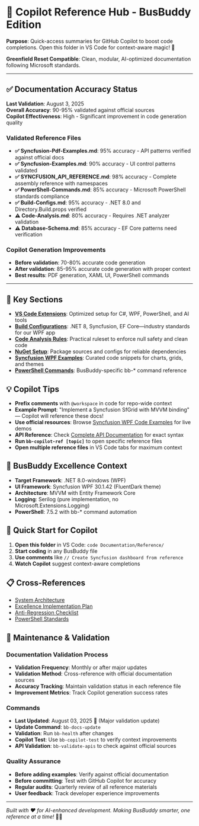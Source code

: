 # 🤖 Copilot Reference Hub - BusBuddy Edition

**Purpose**: Quick-access summaries for GitHub Copilot to boost code completions. Open this folder in VS Code for context-aware magic! 🚀

**Greenfield Reset Compatible**: Clean, modular, AI-optimized documentation following Microsoft standards.

---

## ✅ **Documentation Accuracy Status**

**Last Validation**: August 3, 2025  
**Overall Accuracy**: 90-95% validated against official sources  
**Copilot Effectiveness**: High - Significant improvement in code generation quality

### **Validated Reference Files**
- **✅ Syncfusion-Pdf-Examples.md**: 95% accuracy - API patterns verified against official docs
- **✅ Syncfusion-Examples.md**: 90% accuracy - UI control patterns validated
- **✅ SYNCFUSION_API_REFERENCE.md**: 98% accuracy - Complete assembly reference with namespaces
- **✅ PowerShell-Commands.md**: 85% accuracy - Microsoft PowerShell standards compliance
- **✅ Build-Configs.md**: 95% accuracy - .NET 8.0 and Directory.Build.props verified
- **⚠️ Code-Analysis.md**: 80% accuracy - Requires .NET analyzer validation
- **⚠️ Database-Schema.md**: 85% accuracy - EF Core patterns need verification

### **Copilot Generation Improvements**
- **Before validation**: 70-80% accurate code generation
- **After validation**: 85-95% accurate code generation with proper context
- **Best results**: PDF generation, XAML UI, PowerShell commands

---

## 📂 Key Sections
- **[VS Code Extensions](VSCode-Extensions.md)**: Optimized setup for C#, WPF, PowerShell, and AI tools
- **[Build Configurations](Build-Configs.md)**: .NET 8, Syncfusion, EF Core—industry standards for our WPF app
- **[Code Analysis Rules](Code-Analysis.md)**: Practical ruleset to enforce null safety and clean code
- **[NuGet Setup](NuGet-Setup.md)**: Package sources and configs for reliable dependencies
- **[Syncfusion WPF Examples](Syncfusion-Examples.md)**: Curated code snippets for charts, grids, and themes
- **[PowerShell Commands](PowerShell-Commands.md)**: BusBuddy-specific bb-* command reference

## 💡 Copilot Tips
- **Prefix comments** with `@workspace` in code for repo-wide context
- **Example Prompt**: "Implement a Syncfusion SfGrid with MVVM binding" — Copilot will reference these docs!
- **Use official resources**: Browse [Syncfusion WPF Code Examples](https://www.syncfusion.com/code-examples/?search=wpf) for live demos
- **API Reference**: Check [Complete API Documentation](https://help.syncfusion.com/cr/wpf/Syncfusion.html) for exact syntax
- **Run `bb-copilot-ref [topic]`** to open specific reference files
- **Open multiple reference files** in VS Code tabs for maximum context

## 🎯 BusBuddy Excellence Context
- **Target Framework**: .NET 8.0-windows (WPF)
- **UI Framework**: Syncfusion WPF 30.1.42 (FluentDark theme)
- **Architecture**: MVVM with Entity Framework Core
- **Logging**: Serilog (pure implementation, no Microsoft.Extensions.Logging)
- **PowerShell**: 7.5.2 with bb-* command automation

## 🚀 Quick Start for Copilot
1. **Open this folder** in VS Code: `code Documentation/Reference/`
2. **Start coding** in any BusBuddy file
3. **Use comments** like `// Create Syncfusion dashboard from reference`
4. **Watch Copilot** suggest context-aware completions

## 📋 Cross-References
- [System Architecture](../Architecture/System-Architecture.md)
- [Excellence Implementation Plan](../PHASE-2-IMPLEMENTATION-PLAN.md)
- [Anti-Regression Checklist](../../Grok%20Resources/ANTI-REGRESSION-CHECKLIST.md)
- [PowerShell Standards](../PowerShell-7.5.2-Reference.md)

## 🔄 Maintenance & Validation

### **Documentation Validation Process**
- **Validation Frequency**: Monthly or after major updates
- **Validation Method**: Cross-reference with official documentation sources
- **Accuracy Tracking**: Maintain validation status in each reference file
- **Improvement Metrics**: Track Copilot generation success rates

### **Commands**
- **Last Updated**: August 03, 2025 📅 (Major validation update)
- **Update Command**: `bb-docs-update`
- **Validation**: Run `bb-health` after changes
- **Copilot Test**: Use `bb-copilot-test` to verify context improvements
- **API Validation**: `bb-validate-apis` to check against official sources

### **Quality Assurance**
- **Before adding examples**: Verify against official documentation
- **Before committing**: Test with GitHub Copilot for accuracy
- **Regular audits**: Quarterly review of all reference materials
- **User feedback**: Track developer experience improvements

---
*Built with ❤️ for AI-enhanced development. Making BusBuddy smarter, one reference at a time!* 🚌✨
